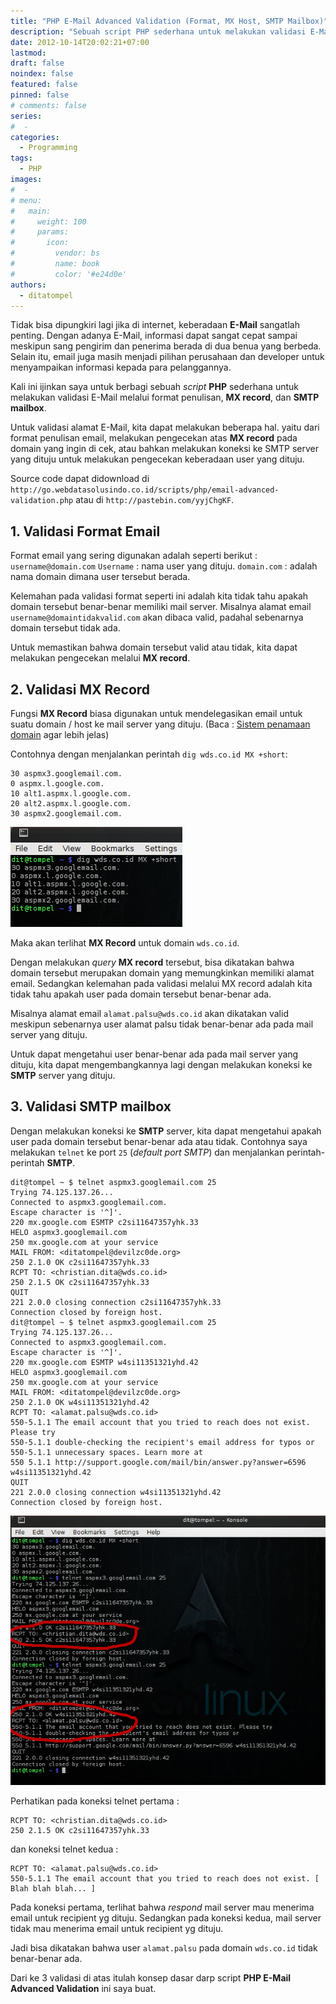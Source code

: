 ```yaml
---
title: "PHP E-Mail Advanced Validation (Format, MX Host, SMTP Mailbox)"
description: "Sebuah script PHP sederhana untuk melakukan validasi E-Mail melalui format penulisan, MX record, dan SMTP mailbox."
date: 2012-10-14T20:02:21+07:00
lastmod:
draft: false
noindex: false
featured: false
pinned: false
# comments: false
series:
#  - 
categories:
  - Programming
tags:
  - PHP
images:
#  - 
# menu:
#   main:
#     weight: 100
#     params:
#       icon:
#         vendor: bs
#         name: book
#         color: '#e24d0e'
authors:
  - ditatompel
---
```


Tidak bisa dipungkiri lagi jika di internet, keberadaan **E-Mail** sangatlah penting. Dengan adanya E-Mail, informasi dapat sangat cepat sampai meskipun sang pengirim dan penerima berada di dua benua yang berbeda. Selain itu, email juga masih menjadi pilihan perusahaan dan developer untuk menyampaikan informasi kepada para pelanggannya.

<!--more-->

Kali ini ijinkan saya untuk berbagi sebuah *script* **PHP** sederhana untuk melakukan validasi E-Mail melalui format penulisan, **MX record**, dan **SMTP mailbox**.

Untuk validasi alamat E-Mail, kita dapat melakukan beberapa hal. yaitu dari format penulisan email, melakukan pengecekan atas **MX record** pada domain yang ingin di cek, atau bahkan melakukan koneksi ke SMTP server yang dituju untuk melakukan pengecekan keberadaan user yang dituju.

Source code dapat didownload di `http://go.webdatasolusindo.co.id/scripts/php/email-advanced-validation.php` atau di `http://pastebin.com/yyjChgKF`.

## 1. Validasi Format Email
Format email yang sering digunakan adalah seperti berikut :
`username@domain.com`
`Username` : nama user yang dituju.
`domain.com` : adalah nama domain dimana user tersebut berada.

Kelemahan pada validasi format seperti ini adalah kita tidak tahu apakah domain tersebut benar-benar memiliki mail server. Misalnya alamat email `username@domaintidakvalid.com` akan dibaca valid, padahal sebenarnya domain tersebut tidak ada.

Untuk memastikan bahwa domain tersebut valid atau tidak, kita dapat melakukan pengecekan melalui **MX record**.

## 2. Validasi MX Record
Fungsi **MX Record** biasa digunakan untuk mendelegasikan email untuk suatu domain / host ke mail server yang dituju. (Baca : [Sistem penamaan domain](https://id.wikipedia.org/wiki/Sistem_Penamaan_Domain) agar lebih jelas)

Contohnya dengan menjalankan perintah `dig wds.co.id MX +short`:

```plain
30 aspmx3.googlemail.com.
0 aspmx.l.google.com.
10 alt1.aspmx.l.google.com.
20 alt2.aspmx.l.google.com.
30 aspmx2.googlemail.com.
```

![dig record](php-email-dig_mxrecord.png#center)

Maka akan terlihat **MX Record** untuk domain `wds.co.id`.

Dengan melakukan *query* **MX record** tersebut, bisa dikatakan bahwa domain tersebut merupakan domain yang memungkinkan memiliki alamat email. Sedangkan kelemahan pada validasi melalui MX record adalah kita tidak tahu apakah user pada domain tersebut benar-benar ada.

Misalnya alamat email `alamat.palsu@wds.co.id` akan dikatakan valid meskipun sebenarnya user alamat palsu tidak benar-benar ada pada mail server yang dituju.

Untuk dapat mengetahui user benar-benar ada pada mail server yang dituju, kita dapat mengembangkannya lagi dengan melakukan koneksi ke **SMTP** server yang dituju.

## 3. Validasi SMTP mailbox
Dengan melakukan koneksi ke **SMTP** server, kita dapat mengetahui apakah user pada domain tersebut benar-benar ada atau tidak. Contohnya saya melakukan `telnet` ke port `25` (*default port SMTP*) dan menjalankan perintah-perintah **SMTP**.

```plain
dit@tompel ~ $ telnet aspmx3.googlemail.com 25
Trying 74.125.137.26...
Connected to aspmx3.googlemail.com.
Escape character is '^]'.
220 mx.google.com ESMTP c2si11647357yhk.33
HELO aspmx3.googlemail.com
250 mx.google.com at your service
MAIL FROM: <ditatompel@devilzc0de.org>
250 2.1.0 OK c2si11647357yhk.33
RCPT TO: <christian.dita@wds.co.id>
250 2.1.5 OK c2si11647357yhk.33
QUIT
221 2.0.0 closing connection c2si11647357yhk.33
Connection closed by foreign host.
dit@tompel ~ $ telnet aspmx3.googlemail.com 25
Trying 74.125.137.26...
Connected to aspmx3.googlemail.com.
Escape character is '^]'.
220 mx.google.com ESMTP w4si11351321yhd.42
HELO aspmx3.googlemail.com
250 mx.google.com at your service
MAIL FROM: <ditatompel@devilzc0de.org>
250 2.1.0 OK w4si11351321yhd.42
RCPT TO: <alamat.palsu@wds.co.id>
550-5.1.1 The email account that you tried to reach does not exist. Please try
550-5.1.1 double-checking the recipient's email address for typos or
550-5.1.1 unnecessary spaces. Learn more at
550 5.1.1 http://support.google.com/mail/bin/answer.py?answer=6596 w4si11351321yhd.42
QUIT
221 2.0.0 closing connection w4si11351321yhd.42
Connection closed by foreign host.
```

![SMTP commands](php-email-telnetsmtp.png#center)

Perhatikan pada koneksi telnet pertama :
```plain
RCPT TO: <christian.dita@wds.co.id>
250 2.1.5 OK c2si11647357yhk.33
```
dan koneksi telnet kedua :
```plain
RCPT TO: <alamat.palsu@wds.co.id>
550-5.1.1 The email account that you tried to reach does not exist. [ Blah blah blah... ]
```

Pada koneksi pertama, terlihat bahwa *respond* mail server mau menerima email untuk recipient yg dituju.
Sedangkan pada koneksi kedua, mail server tidak mau menerima email untuk recipient yg dituju.

Jadi bisa dikatakan bahwa user `alamat.palsu` pada domain `wds.co.id` tidak benar-benar ada.

Dari ke 3 validasi di atas itulah konsep dasar darp script **PHP E-Mail Advanced Validation** ini saya buat.
